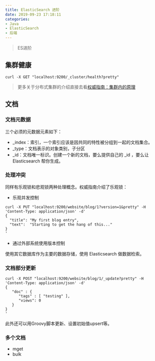 ```yaml
---
title: ElasticSearch 进阶
date: 2019-09-23 17:18:11
categories:
- Java
- ElasticSearch
- 后端
---
```


> ES进阶

<!-- more -->

## 集群健康

````
curl -X GET "localhost:9200/_cluster/health?pretty"

````

> 更多关于分布式集群的介绍直接去看[权威指南：集群内的原理](https://www.elastic.co/guide/cn/elasticsearch/guide/current/distributed-cluster.html)

## 文档

### 文档元数据

三个必须的元数据元素如下：

* _index：索引，一个索引应该是因共同的特性被分组到一起的文档集合。
* _type：文档表示的对象类别，子分区
* _id：文档唯一标识。创建一个新的文档，要么提供自己的 _id ，要么让 Elasticsearch 帮你生成。

### 处理冲突

同样有乐观锁和悲观锁两种处理概念。权威指南介绍了乐观锁：

* 乐观并发控制

````
curl -X PUT "localhost:9200/website/blog/1?version=1&pretty" -H 'Content-Type: application/json' -d'
{
  "title": "My first blog entry",
  "text":  "Starting to get the hang of this..."
}
'
````

* 通过外部系统使用版本控制

<!-- TODO: 有实践经验之后完善这篇 -->
使用其它数据库作为主要的数据存储，使用 Elasticsearch 做数据检索。

### 文档部分更新

````
curl -X POST "localhost:9200/website/blog/1/_update?pretty" -H 'Content-Type: application/json' -d'
{
   "doc" : {
      "tags" : [ "testing" ],
      "views": 0
   }
}
'
````

此外还可以用Groovy脚本更新、设置初始值upsert等。

### 多个文档

* mget
* bulk